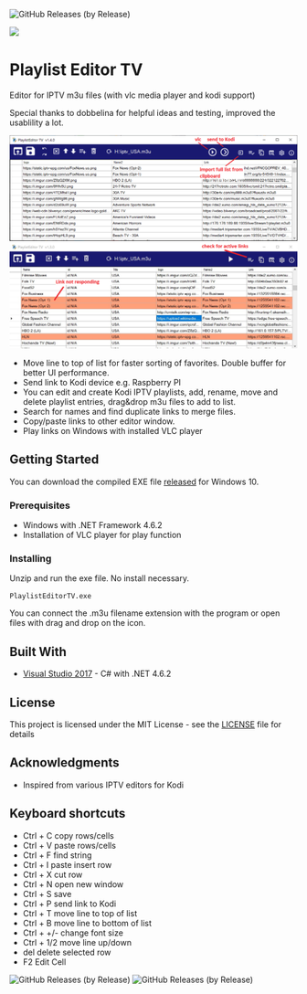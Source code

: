 
![GitHub Releases (by Release)](https://img.shields.io/github/downloads/Isayso/PlaylistEditorTV/total)

[//]: <[![](https://www.paypalobjects.com/en_US/i/btn/btn_donate_SM.gif)](https://www.paypal.com/cgi-bin/webscr?cmd=_s-xclick&hosted_button_id=8FF26SM3X8UAN)>
[![](https://www.paypalobjects.com/en_US/i/btn/btn_donate_SM.gif)](https://www.paypal.com/cgi-bin/webscr?cmd=_s-xclick&hosted_button_id=8FF26SM3X8UAN)


# Playlist Editor TV
Editor for IPTV m3u files (with vlc media player and kodi support)  

 
  Special thanks to dobbelina for helpful ideas and testing, improved the usablility a lot. 

![UI](screenshot_1.4.PNG)
![UI](KodiPlaylistEditorTV1.3a.PNG)


- Move line to top of list for faster sorting of favorites. Double buffer for better UI performance.
- Send link to Kodi device e.g. Raspberry PI
- You can edit and create Kodi IPTV playlists, add, rename, move and delete playlist entries, drag&drop m3u files to add to list. 
- Search for names and find duplicate links to merge files. 
- Copy/paste links to other editor window. 
- Play links on Windows with installed VLC player 





## Getting Started

You can download the compiled EXE file [released](https://github.com/Isayso/PlaylistEditorTV/releases) for Windows 10.  


### Prerequisites

- Windows with .NET Framework 4.6.2
- Installation of VLC player for play function 


### Installing

Unzip and run the exe file. No install necessary.


```
PlaylistEditorTV.exe
```


You can connect the .m3u filename extension with the program or open files with drag and drop on the icon.


## Built With

* [Visual Studio 2017](https://visualstudio.microsoft.com/) - C# with .NET 4.6.2


## License

This project is licensed under the MIT License - see the [LICENSE](LICENSE) file for details

## Acknowledgments

* Inspired from various IPTV editors for Kodi

## Keyboard shortcuts
- Ctrl + C copy rows/cells
- Ctrl + V paste rows/cells
- Ctrl + F find string
- Ctrl + I paste insert row
- Ctrl + X cut row
- Ctrl + N open new window
- Ctrl + S save
- Ctrl + P send link to Kodi
- Ctrl + T move line to top of list
- Ctrl + B move line to bottom of list
- Ctrl + +/- change font size
- Ctrl + 1/2 move line up/down
- del    delete selected row
- F2 Edit Cell


![GitHub Releases (by Release)](https://img.shields.io/github/downloads/Isayso/PlaylistEditorTV/v1.6.4/total)
![GitHub Releases (by Release)](https://img.shields.io/github/downloads/Isayso/PlaylistEditorTV/v1.6.3/total)




